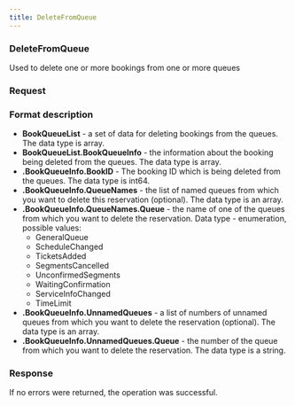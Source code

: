 ```yaml
---
title: DeleteFromQueue
---
```


### DeleteFromQueue 
Used to delete one or more bookings from one or more queues

### Request 
### Format description
- **BookQueueList** - a set of data for deleting bookings from the queues. The data type is array. 
- **BookQueueList.BookQueueInfo** - the information about the booking being deleted from the queues. The data type is array. 
- **.BookQueueInfo.BookID** - The booking ID which is being deleted from the queues. The data type is int64. 
- **.BookQueueInfo.QueueNames** - the list of named queues from which you want to delete this reservation (optional). The data type is an array.
- **.BookQueueInfo.QueueNames.Queue** - the name of one of the queues from which you want to delete the reservation. Data type - enumeration, possible values: 
	* GeneralQueue  
	* ScheduleChanged
	*  TicketsAdded  
	*  SegmentsCancelled 
	*  UnconfirmedSegments 
	*  WaitingConfirmation 
	*  ServiceInfoChanged  
	*  TimeLimit  
- **.BookQueueInfo.UnnamedQueues** - a list of numbers of unnamed queues from which you want to delete the reservation (optional). The data type is an array.
- **.BookQueueInfo.UnnamedQueues.Queue** - the number of the queue from which you want to delete the reservation. The data type is a string.

### Response
If no errors were returned, the operation was successful.